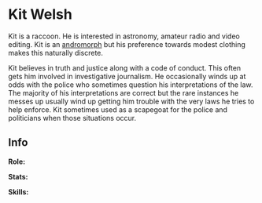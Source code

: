 # Kit Welsh

Kit is a raccoon. He is interested in astronomy, amateur radio and video editing. Kit is an [andromorph](../universe/andromorph.md) but his preference towards modest clothing makes this naturally discrete.

Kit believes in truth and justice along with a code of conduct. This often gets him involved in investigative journalism. He occasionally winds up at odds with the police who sometimes question his interpretations of the law. The majority of his interpretations are correct but the rare instances he messes up usually wind up getting him trouble with the very laws he tries to help enforce. Kit sometimes used as a scapegoat for the police and politicians when those situations occur.

## Info

**Role:**

**Stats:**

**Skills:**